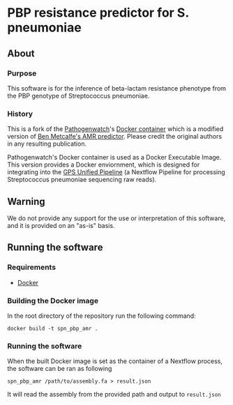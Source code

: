 # PBP resistance predictor for S. pneumoniae

## About

### Purpose

This software is for the inference of beta-lactam resistance phenotype from the PBP genotype of Streptococcus pneumoniae.

### History

This is a fork of the [Pathogenwatch](https://pathogen.watch/)'s [Docker container](https://github.com/pathogenwatch-oss/spn-resistance-pbp) which is a modified version of [Ben Metcalfe's AMR predictor](https://github.com/BenJamesMetcalf/Spn_Scripts_Reference). Please credit the original authors in any resulting publication.

Pathogenwatch's Docker container is used as a Docker Executable Image. This version provides a Docker enviornment, which is designed for integrating into the [GPS Unified Pipeline](https://github.com/HarryHung/gps-unified-pipeline) (a Nextflow Pipeline for processing Streptococcus pneumoniae sequencing raw reads).

## Warning

We do not provide any support for the use or interpretation of this software, and it is provided on an "as-is" basis.

## Running the software

### Requirements

- [Docker](https://www.docker.com/)

### Building the Docker image

In the root directory of the repository run the following command:

```
docker build -t spn_pbp_amr .
```

### Running the software
When the built Docker image is set as the container of a Nextflow process, the software can be ran as following
```
spn_pbp_amr /path/to/assembly.fa > result.json
```
It will read the assembly from the provided path and output to `result.json`
